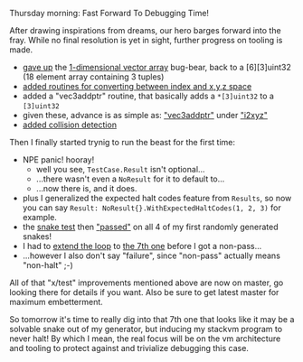 Thursday morning: Fast Forward To Debugging Time!

After drawing inspirations from dreams, our hero barges forward into the fray.
While no final resolution is yet in sight, further progress on tooling is made.

- [gave up][97e1fb8e] the [1-dimensional vector array][1a7aaf86] bug-bear, back
  to a [6][3]uint32 (18 element array containing 3 tuples)
- [added routines for converting between index and x,y,z space][d8f1150c]
- added a "vec3addptr" routine, that basically adds a `*[3]uint32` to a
  `[3]uint32`
- given these, advance is as simple as: ["vec3addptr"][8eebcc5e] under ["i2xyz"][8eebcc5e]
- [added collision detection][7c5b6f3c]

Then I finally started trynig to run the beast for the first time:
- NPE panic! hooray!
  - well you see, `TestCase.Result` isn't optional...
  - ...there wasn't even a `NoResult` for it to default to...
  - ...now there is, and it does.
- plus I generalized the expected halt codes feature from `Results`, so now you
  can say `Result: NoResult{}.WithExpectedHaltCodes(1, 2, 3)` for example.
- the [snake test][040dd39c] then ["passed"][2e4580bf] on all 4 of my first randomly generated snakes!
- I had to [extend the loop][702654d3] to [the 7th one][bb49a6ce] before I got a non-pass...
- ...however I also don't say "failure", since "non-pass" actually means "non-halt" ;-)

All of that "x/test" improvements mentioned above are now on master, go looking
there for details if you want. Also be sure to get latest master for maximum
embetterment.

So tomorrow it's time to really dig into that 7th one that looks like it may be
a solvable snake out of my generator, but inducing my stackvm program to never
halt! By which I mean, the real focus will be on the vm architecture and
tooling to protect against and trivialize debugging this case.

[97e1fb8e]: https://github.com/jcorbin/stackvm/commit/97e1fb8e13d60f2dc04695efd8bb7fcce3e6cc1b
[1a7aaf86]: https://github.com/jcorbin/stackvm/commit/1a7aaf86009e170374fe158172e4795af15b1ee1
[d8f1150c]: https://github.com/jcorbin/stackvm/commit/d8f1150c60447a926b73cdcdd7ffc302dc0ef7a4
[8eebcc5e]: https://github.com/jcorbin/stackvm/commit/8eebcc5e766a1355467ab30c9d7fa4bdebd0f85d
[7c5b6f3c]: https://github.com/jcorbin/stackvm/commit/7c5b6f3c8a721d582f812051fb135a865c54c4fe
[040dd39c]: https://github.com/jcorbin/stackvm/commit/040dd39c92f3412d9dce63537f97fac23f4cd006
[2e4580bf]: https://github.com/jcorbin/stackvm/commit/2e4580bff057772adf8977e1b325fef7c48fcfb1
[702654d3]: https://github.com/jcorbin/stackvm/commit/702654d30ae3c0297dfbb80fa61365b60be99336
[bb49a6ce]: https://github.com/jcorbin/stackvm/commit/bb49a6cedffed00421f7768b5d401bf1d46395c1
